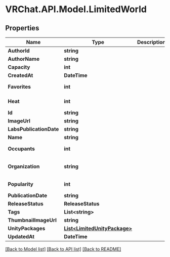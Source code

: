 # VRChat.API.Model.LimitedWorld

## Properties

Name | Type | Description | Notes
------------ | ------------- | ------------- | -------------
**AuthorId** | **string** |  | 
**AuthorName** | **string** |  | 
**Capacity** | **int** |  | 
**CreatedAt** | **DateTime** |  | 
**Favorites** | **int** |  | [default to 0]
**Heat** | **int** |  | [default to 0]
**Id** | **string** |  | 
**ImageUrl** | **string** |  | 
**LabsPublicationDate** | **string** |  | 
**Name** | **string** |  | 
**Occupants** | **int** |  | [default to 0]
**Organization** | **string** |  | [default to "vrchat"]
**Popularity** | **int** |  | [default to 0]
**PublicationDate** | **string** |  | 
**ReleaseStatus** | **ReleaseStatus** |  | 
**Tags** | **List&lt;string&gt;** |  | 
**ThumbnailImageUrl** | **string** |  | 
**UnityPackages** | [**List&lt;LimitedUnityPackage&gt;**](LimitedUnityPackage.md) |  | 
**UpdatedAt** | **DateTime** |  | 

[[Back to Model list]](../README.md#documentation-for-models) [[Back to API list]](../README.md#documentation-for-api-endpoints) [[Back to README]](../README.md)

